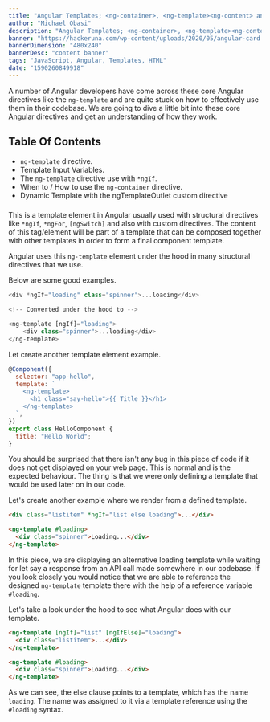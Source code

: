 ```yaml
---
title: "Angular Templates; <ng-container>, <ng-template><ng-content> and *ngTemplateOutlet. (PART 1)"
author: "Michael Obasi"
description: "Angular Templates; <ng-container>, <ng-template><ng-content> and *ngTemplateOutlet. (PART 1)"
banner: "https://hackeruna.com/wp-content/uploads/2020/05/angular-card.png"
bannerDimension: "480x240"
bannerDesc: "content banner"
tags: "JavaScript, Angular, Templates, HTML"
date: "1590260849918"
---
```


A number of Angular developers have come across these core Angular directives like the `ng-template` and are quite stuck on how to effectively use them in their codebase. We are going to dive a little bit into these core Angular directives and get an understanding of how they work.

## Table Of Contents

- `ng-template` directive.
- Template Input Variables.
- The `ng-template` directive use with `*ngIf`.
- When to / How to use the `ng-container` directive.
- Dynamic Template with the ngTemplateOutlet custom directive

### <ng-template>

This is a template element in Angular usually used with structural directives like `*ngIf`, `*ngFor`, `[ngSwitch]` and also with custom directives. The content of this tag/element will be part of a template that can be composed together with other templates in order to form a final component template.

Angular uses this `ng-template` element under the hood in many structural directives that we use.

Below are some good examples.

```js
<div *ngIf="loading" class="spinner">...loading</div>

<!-- Converted under the hood to -->

<ng-template [ngIf]="loading">
    <div class="spinner">...loading</div>
</ng-template>
```

Let create another template element example.

```js
@Component({
  selector: "app-hello",
  template: `
    <ng-template>
      <h1 class="say-hello">{{ Title }}</h1>
    </ng-template>
  `,
})
export class HelloComponent {
  title: "Hello World";
}
```

You should be surprised that there isn't any bug in this piece of code if it does not get displayed on your web page. This is normal and is the expected behaviour. The thing is that we were only defining a template that would be used later on in our code.

Let's create another example where we render from a defined template.

```html
<div class="listitem" *ngIf="list else loading">...</div>

<ng-template #loading>
  <div class="spinner">Loading...</div>
</ng-template>
```

In this piece, we are displaying an alternative loading template while waiting for let say a response from an API call made somewhere in our codebase. If you look closely you would notice that we are able to reference the designed `ng-template` template there with the help of a reference variable `#loading`.

Let's take a look under the hood to see what Angular does with our template.

```html
<ng-template [ngIf]="list" [ngIfElse]="loading">
  <div class="listitem">...</div>
</ng-template>

<ng-template #loading>
  <div class="spinner">Loading...</div>
</ng-template>
```

As we can see, the else clause points to a template, which has the name `loading`. The name was assigned to it via a template reference using the `#loading` syntax.
